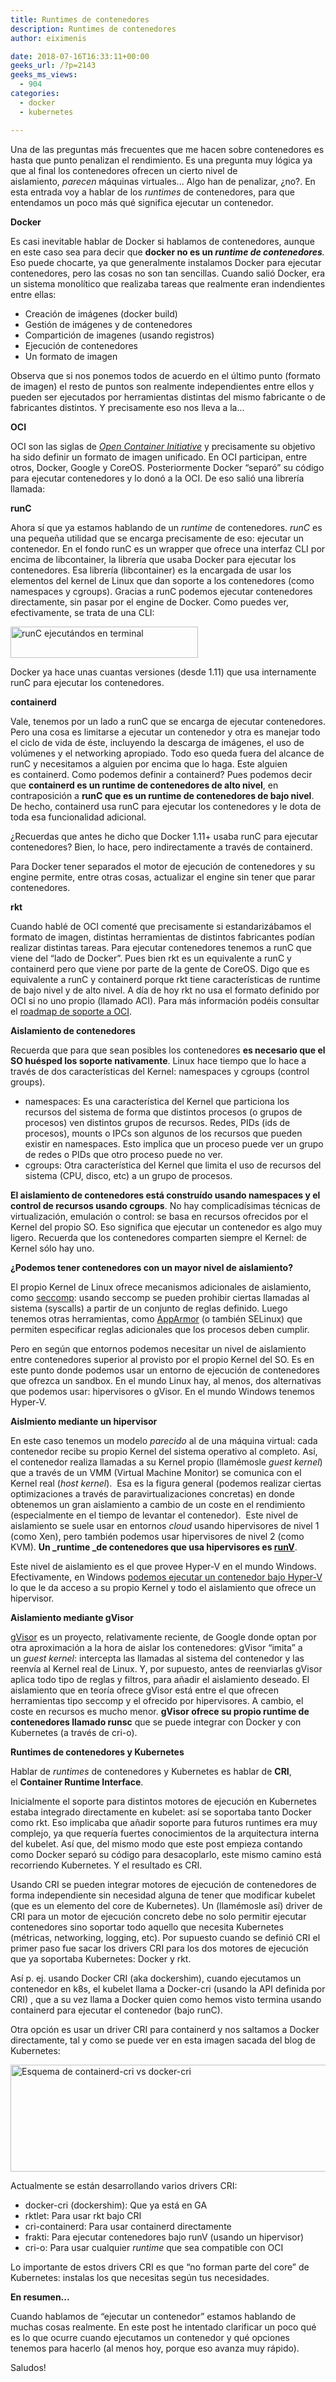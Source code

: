 ```yaml
---
title: Runtimes de contenedores
description: Runtimes de contenedores
author: eiximenis

date: 2018-07-16T16:33:11+00:00
geeks_url: /?p=2143
geeks_ms_views:
  - 904
categories:
  - docker
  - kubernetes

---
```

Una de las preguntas más frecuentes que me hacen sobre contenedores es hasta que punto penalizan el rendimiento. Es una pregunta muy lógica ya que al final los contenedores ofrecen un cierto nivel de aislamiento, _parecen_ máquinas virtuales... Algo han de penalizar, ¿no?. En esta entrada voy a hablar de los _runtimes_ de contenedores, para que entendamos un poco más qué significa ejecutar un contenedor.
  
<!--more-->


  
**Docker**
  
Es casi inevitable hablar de Docker si hablamos de contenedores, aunque en este caso sea para decir que **docker no es un _runtime de contenedores_**_._ Eso puede chocarte, ya que generalmente instalamos Docker para ejecutar contenedores, pero las cosas no son tan sencillas. Cuando salió Docker, era un sistema monolítico que realizaba tareas que realmente eran indendientes entre ellas:

  * Creación de imágenes (docker build)
  * Gestión de imágenes y de contenedores
  * Compartición de imagenes (usando registros)
  * Ejecución de contenedores
  * Un formato de imagen

Observa que si nos ponemos todos de acuerdo en el último punto (formato de imagen) el resto de puntos son realmente independientes entre ellos y pueden ser ejecutados por herramientas distintas del mismo fabricante o de fabricantes distintos. Y precisamente eso nos lleva a la...
  
**OCI**
  
OCI son las siglas de [_Open Container Initiative_][1] y precisamente su objetivo ha sido definir un formato de imagen unificado. En OCI participan, entre otros, Docker, Google y CoreOS. Posteriormente Docker &#8220;separó&#8221; su código para ejecutar contenedores y lo donó a la OCI. De eso salió una librería llamada:
  
**runC**
  
Ahora sí que ya estamos hablando de un _runtime_ de contenedores. _runC_ es una pequeña utilidad que se encarga precisamente de eso: ejecutar un contenedor. En el fondo runC es un wrapper que ofrece una interfaz CLI por encima de libcontainer, la librería que usaba Docker para ejecutar los contenedores. Esa librería (libcontainer) es la encargada de usar los elementos del kernel de Linux que dan soporte a los contenedores (como namespaces y cgroups). Gracias a runC podemos ejecutar contenedores directamente, sin pasar por el engine de Docker. Como puedes ver, efectivamente, se trata de una CLI:
  
[<img class="alignnone size-medium wp-image-2144" src="https://geeks.ms/etomas/wp-content/uploads/sites/154/2018/07/runc-300x50.png" alt="runC ejecutándos en terminal" width="300" height="50" />][2]
  
Docker ya hace unas cuantas versiones (desde 1.11) que usa internamente runC para ejecutar los contenedores.
  
**containerd**
  
Vale, tenemos por un lado a runC que se encarga de ejecutar contenedores. Pero una cosa es limitarse a ejecutar un contenedor y otra es manejar todo el ciclo de vida de éste, incluyendo la descarga de imágenes, el uso de volúmenes y el networking apropiado. Todo eso queda fuera del alcance de runC y necesitamos a alguien por encima que lo haga. Este alguien es containerd. Como podemos definir a containerd? Pues podemos decir que **containerd es un runtime de contenedores de alto nivel**, en contraposición a **runC que es un runtime de contenedores de bajo nivel**. De hecho, containerd usa runC para ejecutar los contenedores y le dota de toda esa funcionalidad adicional.
  
¿Recuerdas que antes he dicho que Docker 1.11+ usaba runC para ejecutar contenedores? Bien, lo hace, pero indirectamente a través de containerd.
  
Para Docker tener separados el motor de ejecución de contenedores y su engine permite, entre otras cosas, actualizar el engine sin tener que parar contenedores.
  
**rkt**
  
Cuando hablé de OCI comenté que precisamente si estandarizábamos el formato de imagen, distintas herramientas de distintos fabricantes podían realizar distintas tareas. Para ejecutar contenedores tenemos a runC que viene del &#8220;lado de Docker&#8221;. Pues bien rkt es un equivalente a runC y containerd pero que viene por parte de la gente de CoreOS. Digo que es equivalente a runC y containerd porque rkt tiene características de runtime de bajo nivel y de alto nivel. A día de hoy rkt no usa el formato definido por OCI si no uno propio (llamado ACI). Para más información podéis consultar el [roadmap de soporte a OCI][3].
  
**Aislamiento de contenedores**
  
Recuerda que para que sean posibles los contenedores **es necesario que el SO huésped los soporte nativamente**. Linux hace tiempo que lo hace a través de dos características del Kernel: namespaces y cgroups (control groups).

  * namespaces: Es una característica del Kernel que particiona los recursos del sistema de forma que distintos procesos (o grupos de procesos) ven distintos grupos de recursos. Redes, PIDs (ids de procesos), mounts o IPCs son algunos de los recursos que pueden existir en namespaces. Esto implica que un proceso puede ver un grupo de redes o PIDs que otro proceso puede no ver.
  * cgroups: Otra característica del Kernel que limita el uso de recursos del sistema (CPU, disco, etc) a un grupo de procesos.

**El aislamiento de contenedores está construído usando namespaces y el control de recursos usando cgroups**. No hay complicadísimas técnicas de virtualización, emulación o control: se basa en recursos ofrecidos por el Kernel del propio SO. Eso significa que ejecutar un contenedor es algo muy ligero. Recuerda que los contenedores comparten siempre el Kernel: de Kernel sólo hay uno.
  
**¿Podemos tener contenedores con un mayor nivel de aislamiento?**
  
El propio Kernel de Linux ofrece mecanismos adicionales de aislamiento, como [seccomp][4]: usando seccomp se pueden prohibir ciertas llamadas al sistema (syscalls) a partir de un conjunto de reglas definido. Luego tenemos otras herramientas, como [AppArmor][5] (o también SELinux) que permiten especificar reglas adicionales que los procesos deben cumplir.
  
Pero en según que entornos podemos necesitar un nivel de aislamiento entre contenedores superior al provisto por el propio Kernel del SO. Es en este punto donde podemos usar un entorno de ejecución de contenedores que ofrezca un sandbox. En el mundo Linux hay, al menos, dos alternativas que podemos usar: hipervisores o gVisor. En el mundo Windows tenemos Hyper-V.
  
**Aislmiento mediante un hipervisor**
  
En este caso tenemos un modelo _parecido_ al de una máquina virtual: cada contenedor recibe su propio Kernel del sistema operativo al completo. Así, el contenedor realiza llamadas a su Kernel propio (llamémosle _guest kernel_) que a través de un VMM (Virtual Machine Monitor) se comunica con el Kernel real (_host kernel_).  Esa es la figura general (podemos realizar ciertas optimizaciones a través de paravirtualizaciones concretas) en donde obtenemos un gran aislamiento a cambio de un coste en el rendimiento (especialmente en el tiempo de levantar el contenedor).  Este nivel de aislamiento se suele usar en entornos _cloud_ usando hipervisores de nivel 1 (como Xen), pero también podemos usar hipervisores de nivel 2 (como KVM). **Un _runtime _de contenedores que usa hipervisores es [runV][6]**.
  
Este nivel de aislamiento es el que provee Hyper-V en el mundo Windows. Efectivamente, en Windows [podemos ejecutar un contenedor bajo Hyper-V][7] lo que le da acceso a su propio Kernel y todo el aislamiento que ofrece un hipervisor.
  
**Aislamiento mediante gVisor**
  
[gVisor][8] es un proyecto, relativamente reciente, de Google donde optan por otra aproximación a la hora de aislar los contenedores: gVisor &#8220;imita&#8221; a un _guest kernel_: intercepta las llamadas al sistema del contenedor y las reenvía al Kernel real de Linux. Y, por supuesto, antes de reenviarlas gVisor aplica todo tipo de reglas y filtros, para añadir el aislamiento deseado. El aislamiento que en teoría ofrece gVisor está entre el que ofrecen herramientas tipo seccomp y el ofrecido por hipervisores. A cambio, el coste en recursos es mucho menor. **gVisor ofrece su propio runtime de contenedores llamado runsc** que se puede integrar con Docker y con Kubernetes (a través de cri-o).
  
**Runtimes de contenedores y Kubernetes**
  
Hablar de _runtimes_ de contenedores y Kubernetes es hablar de **CRI**, el **Container Runtime Interface**.
  
Inicialmente el soporte para distintos motores de ejecución en Kubernetes estaba integrado directamente en kubelet: así se soportaba tanto Docker como rkt. Eso implicaba que añadir soporte para futuros runtimes era muy complejo, ya que requería fuertes conocimientos de la arquitectura interna del kubelet. Así que, del mismo modo que este post empieza contando como Docker separó su código para desacoplarlo, este mismo camino está recorriendo Kubernetes. Y el resultado es CRI.
  
Usando CRI se pueden integrar motores de ejecución de contenedores de forma independiente sin necesidad alguna de tener que modificar kubelet (que es un elemento del core de Kubernetes). Un (llamémosle así) driver de CRI para un motor de ejecución concreto debe no solo permitir ejecutar contenedores sino soportar todo aquello que necesita Kubernetes (métricas, networking, logging, etc). Por supuesto cuando se definió CRI el primer paso fue sacar los drivers CRI para los dos motores de ejecución que ya soportaba Kubernetes: Docker y rkt.
  
Así p. ej. usando Docker CRI (aka dockershim), cuando ejecutamos un contenedor en k8s, el kubelet llama a Docker-cri (usando la API definida por CRI) , que a su vez llama a Docker quien como hemos visto termina usando containerd para ejecutar el contenedor (bajo runC).
  
Otra opción es usar un driver CRI para containerd y nos saltamos a Docker directamente, tal y como se puede ver en esta imagen sacada del blog de Kubernetes:
  
[<img class="alignnone wp-image-2145 " src="https://geeks.ms/etomas/wp-content/uploads/sites/154/2018/07/containerd-cri-1024x297.png" alt="Esquema de containerd-cri vs docker-cri" width="588" height="171" />][9]
  
Actualmente se están desarrollando varios drivers CRI:

  * docker-cri (dockershim): Que ya está en GA
  * rktlet: Para usar rkt bajo CRI
  * cri-containerd: Para usar containerd directamente
  * frakti: Para ejecutar contenedores bajo runV (usando un hipervisor)
  * cri-o: Para usar cualquier _runtime_ que sea compatible con OCI

Lo importante de estos drivers CRI es que &#8220;no forman parte del core&#8221; de Kubernetes: instalas los que necesitas según tus necesidades.
  
**En resumen...**
  
Cuando hablamos de &#8220;ejecutar un contenedor&#8221; estamos hablando de muchas cosas realmente. En este post he intentado clarificar un poco qué es lo que ocurre cuando ejecutamos un contenedor y qué opciones tenemos para hacerlo (al menos hoy, porque eso avanza muy rápido).
  
Saludos!

 [1]: https://www.opencontainers.org/
 [2]: https://geeks.ms/etomas/wp-content/uploads/sites/154/2018/07/runc.png
 [3]: https://coreos.com/rkt/docs/latest/proposals/oci.html
 [4]: https://en.wikipedia.org/wiki/Seccomp
 [5]: https://es.wikipedia.org/wiki/AppArmor
 [6]: https://github.com/hyperhq/runv
 [7]: https://docs.microsoft.com/es-es/virtualization/windowscontainers/manage-containers/hyperv-container
 [8]: https://github.com/google/gvisor
 [9]: https://geeks.ms/etomas/wp-content/uploads/sites/154/2018/07/containerd-cri.png